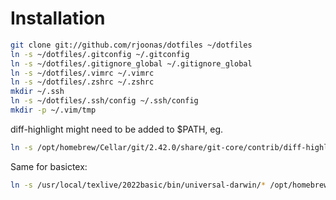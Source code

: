 # Installation

```bash
git clone git://github.com/rjoonas/dotfiles ~/dotfiles
ln -s ~/dotfiles/.gitconfig ~/.gitconfig
ln -s ~/dotfiles/.gitignore_global ~/.gitignore_global
ln -s ~/dotfiles/.vimrc ~/.vimrc
ln -s ~/dotfiles/.zshrc ~/.zshrc
mkdir ~/.ssh
ln -s ~/dotfiles/.ssh/config ~/.ssh/config
mkdir -p ~/.vim/tmp
```

diff-highlight might need to be added to $PATH, eg.

```bash
ln -s /opt/homebrew/Cellar/git/2.42.0/share/git-core/contrib/diff-highlight/diff-highlight /opt/homebrew/bin/diff-highlight
```

Same for basictex:

```bash
ln -s /usr/local/texlive/2022basic/bin/universal-darwin/* /opt/homebrew/bin/
```
